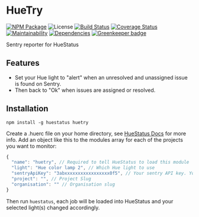 # HueTry

[![NPM Package](https://img.shields.io/npm/v/huetry.svg?maxAge=2592000)](https://npmjs.com/package/huetry) ![License](https://img.shields.io/npm/l/huetry.svg) [![Build Status](https://travis-ci.org/APCOvernight/huetry.svg?branch=master)](https://travis-ci.org/APCOvernight/huetry) [![Coverage Status](https://coveralls.io/repos/github/APCOvernight/huetry/badge.svg?branch=master)](https://coveralls.io/github/APCOvernight/huetry?branch=master) [![Maintainability](	https://img.shields.io/codeclimate/maintainability/APCOvernight/huetry.svg)](https://codeclimate.com/github/APCOvernight/huetry/maintainability) 
[![Dependencies](https://img.shields.io/david/APCOvernight/huetry.svg)](https://david-dm.org/APCOvernight/huetry) [![Greenkeeper badge](https://badges.greenkeeper.io/APCOvernight/huetry.svg)](https://greenkeeper.io/)

Sentry reporter for HueStatus

## Features
- Set your Hue light to "alert" when an unresolved and unassigned issue is found on Sentry.
- Then back to "Ok" when issues are assigned or resolved.

## Installation

```
npm install -g huestatus huetry
```

Create a .huerc file on your home directory, see [HueStatus Docs](https://www.npmjs.com/package/huestatus) for more info. Add an object like this to the modules array for each of the projects you want to monitor:

```js
{
  "name": "huetry", // Required to tell HueStatus to load this module
  "light": "Hue color lamp 2", // Which Hue light to use
  "sentryApiKey": "3abxxxxxxxxxxxxxxxxx0f5", // Your sentry API key. You will need Project Read and Event Read priveleges
  "project": "", // Project Slug
  "organisation": "" // Organisation slug
}

```

Then run `huestatus`, each job will be loaded into HueStatus and your selected light(s) changed accordingly.

